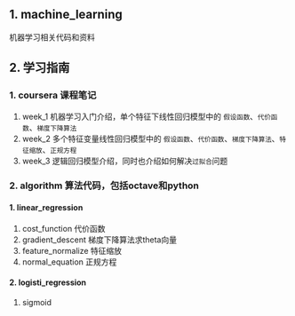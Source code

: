 ## 1. machine_learning
机器学习相关代码和资料

## 2. 学习指南
### 1. coursera  课程笔记
1. week_1 机器学习入门介绍，单个特征下线性回归模型中的 `假设函数`、`代价函数`、`梯度下降算法`
2. week_2 多个特征变量线性回归模型中的 `假设函数`、`代价函数`、`梯度下降算法`、`特征缩放`、`正规方程`
3. week_3 逻辑回归模型介绍，同时也介绍如何解决`过拟合`问题 

### 2. algorithm  算法代码，包括octave和python

#### 1. linear_regression
1. cost_function 代价函数
2. gradient_descent 梯度下降算法求theta向量
3. feature_normalize 特征缩放
4. normal_equation 正规方程

#### 2. logisti_regression
1. sigmoid 
